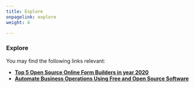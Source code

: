 ```yaml
---
title: Explore
onpagelink: explore
weight: 4

---
```


### Explore

You may find the following links relevant:

- **[Top 5 Open Source Online Form Builders in year 2020](https://blog.containerize.com/2020/10/08/top-5-open-source-online-form-builders-in-year-2020/)**
- **[Automate Business Operations Using Free and Open Source Software](https://blog.containerize.com/2020/08/27/automate-business-operations-using-open-source-software/)**
 
